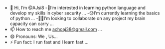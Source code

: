 - 👋 Hi, I’m @AJsi8
-🙂I’m interested in learning python language and develop my skills in cyber security ...
-😓I’m currently learning the basics of python ...
-🧑‍💻I’m looking to collaborate on any project my brain capacity can carry  ...
- 📫 How to reach me achoaj38@gmail.com ...
- 😄 Pronouns: We , Us...
- ⚡ Fun fact: I run fast and I learn fast  ...

<!---
AJsi8/AJsi8 is a ✨ special ✨ repository because its `README.md` (this file) appears on your GitHub profile.
You can click the Preview link to take a look at your changes.
--->
